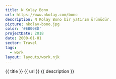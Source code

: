 ```yaml
---
title: N Kolay Bono
url: https://www.nkolay.com/bono
description: N Kolay Bono bir yatırım ürünüdür.
picture: nkolay-bono.jpg
color: '#EB008D'
projectDate: 2018
date: 2000-01-01
sector: Travel
tags:
  - work
layout: layouts/work.njk
---
```


{{ title }}
{{ url }}
{{ description }}
